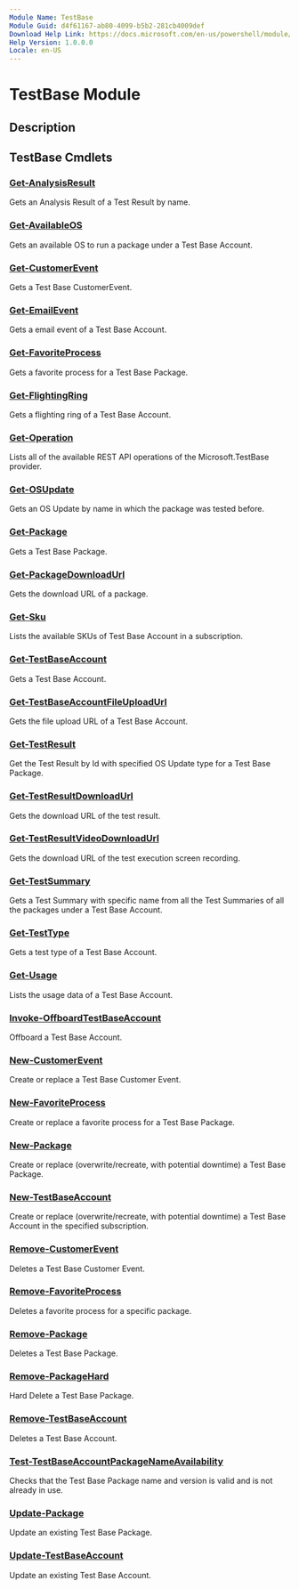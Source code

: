 ```yaml
---
Module Name: TestBase
Module Guid: d4f61167-ab80-4099-b5b2-281cb4009def
Download Help Link: https://docs.microsoft.com/en-us/powershell/module/testbase
Help Version: 1.0.0.0
Locale: en-US
---
```


# TestBase Module
## Description


## TestBase Cmdlets
### [Get-AnalysisResult](Get-AnalysisResult.md)
Gets an Analysis Result of a Test Result by name.

### [Get-AvailableOS](Get-AvailableOS.md)
Gets an available OS to run a package under a Test Base Account.

### [Get-CustomerEvent](Get-CustomerEvent.md)
Gets a Test Base CustomerEvent.

### [Get-EmailEvent](Get-EmailEvent.md)
Gets a email event of a Test Base Account.

### [Get-FavoriteProcess](Get-FavoriteProcess.md)
Gets a favorite process for a Test Base Package.

### [Get-FlightingRing](Get-FlightingRing.md)
Gets a flighting ring of a Test Base Account.

### [Get-Operation](Get-Operation.md)
Lists all of the available REST API operations of the Microsoft.TestBase provider.

### [Get-OSUpdate](Get-OSUpdate.md)
Gets an OS Update by name in which the package was tested before.

### [Get-Package](Get-Package.md)
Gets a Test Base Package.

### [Get-PackageDownloadUrl](Get-PackageDownloadUrl.md)
Gets the download URL of a package.

### [Get-Sku](Get-Sku.md)
Lists the available SKUs of Test Base Account in a subscription.

### [Get-TestBaseAccount](Get-TestBaseAccount.md)
Gets a Test Base Account.

### [Get-TestBaseAccountFileUploadUrl](Get-TestBaseAccountFileUploadUrl.md)
Gets the file upload URL of a Test Base Account.

### [Get-TestResult](Get-TestResult.md)
Get the Test Result by Id with specified OS Update type for a Test Base Package.

### [Get-TestResultDownloadUrl](Get-TestResultDownloadUrl.md)
Gets the download URL of the test result.

### [Get-TestResultVideoDownloadUrl](Get-TestResultVideoDownloadUrl.md)
Gets the download URL of the test execution screen recording.

### [Get-TestSummary](Get-TestSummary.md)
Gets a Test Summary with specific name from all the Test Summaries of all the packages under a Test Base Account.

### [Get-TestType](Get-TestType.md)
Gets a test type of a Test Base Account.

### [Get-Usage](Get-Usage.md)
Lists the usage data of a Test Base Account.

### [Invoke-OffboardTestBaseAccount](Invoke-OffboardTestBaseAccount.md)
Offboard a Test Base Account.

### [New-CustomerEvent](New-CustomerEvent.md)
Create or replace a Test Base Customer Event.

### [New-FavoriteProcess](New-FavoriteProcess.md)
Create or replace a favorite process for a Test Base Package.

### [New-Package](New-Package.md)
Create or replace (overwrite/recreate, with potential downtime) a Test Base Package.

### [New-TestBaseAccount](New-TestBaseAccount.md)
Create or replace (overwrite/recreate, with potential downtime) a Test Base Account in the specified subscription.

### [Remove-CustomerEvent](Remove-CustomerEvent.md)
Deletes a Test Base Customer Event.

### [Remove-FavoriteProcess](Remove-FavoriteProcess.md)
Deletes a favorite process for a specific package.

### [Remove-Package](Remove-Package.md)
Deletes a Test Base Package.

### [Remove-PackageHard](Remove-PackageHard.md)
Hard Delete a Test Base Package.

### [Remove-TestBaseAccount](Remove-TestBaseAccount.md)
Deletes a Test Base Account.

### [Test-TestBaseAccountPackageNameAvailability](Test-TestBaseAccountPackageNameAvailability.md)
Checks that the Test Base Package name and version is valid and is not already in use.

### [Update-Package](Update-Package.md)
Update an existing Test Base Package.

### [Update-TestBaseAccount](Update-TestBaseAccount.md)
Update an existing Test Base Account.

